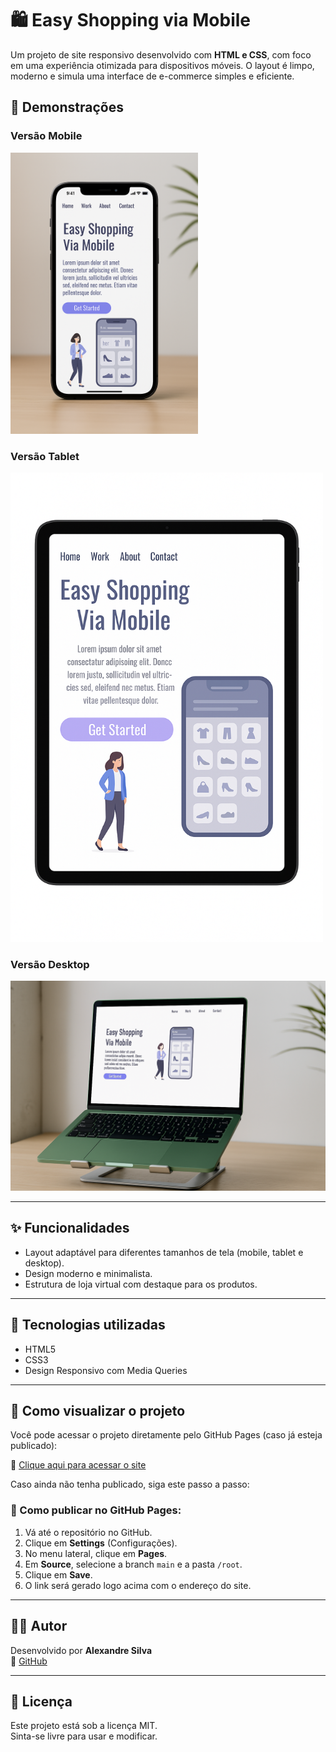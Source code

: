 # 🛍️ Easy Shopping via Mobile

Um projeto de site responsivo desenvolvido com **HTML e CSS**, com foco em uma experiência otimizada para dispositivos móveis. O layout é limpo, moderno e simula uma interface de e-commerce simples e eficiente.

## 📱 Demonstrações

### Versão Mobile

<img src="./img/Easy Shopping via Mobile - Celular.png" alt="Layout Mobile" width="300"/>

### Versão Tablet

<img src="./img/Easy Shopping via Mobile - Tablet.png" alt="Layout Tablet" width="500"/>

### Versão Desktop

<img src="./img/Easy Shopping via Mobile - Desktop.png" alt="Layout Desktop" width="700"/>

---

## ✨ Funcionalidades

- Layout adaptável para diferentes tamanhos de tela (mobile, tablet e desktop).
- Design moderno e minimalista.
- Estrutura de loja virtual com destaque para os produtos.

---

## 🧰 Tecnologias utilizadas

- HTML5
- CSS3
- Design Responsivo com Media Queries

---

## 🚀 Como visualizar o projeto

Você pode acessar o projeto diretamente pelo GitHub Pages (caso já esteja publicado):

🔗 [Clique aqui para acessar o site](https://alexandresilva78.github.io/projeto-responsivo-easy-shopping-via-mobile)

Caso ainda não tenha publicado, siga este passo a passo:

### 📌 Como publicar no GitHub Pages:

1. Vá até o repositório no GitHub.
2. Clique em **Settings** (Configurações).
3. No menu lateral, clique em **Pages**.
4. Em **Source**, selecione a branch `main` e a pasta `/root`.
5. Clique em **Save**.
6. O link será gerado logo acima com o endereço do site.

---

## 👨‍💻 Autor

Desenvolvido por **Alexandre Silva**  
🔗 [GitHub](https://github.com/AlexandreSilva78)

---

## 📄 Licença

Este projeto está sob a licença MIT.  
Sinta-se livre para usar e modificar.

